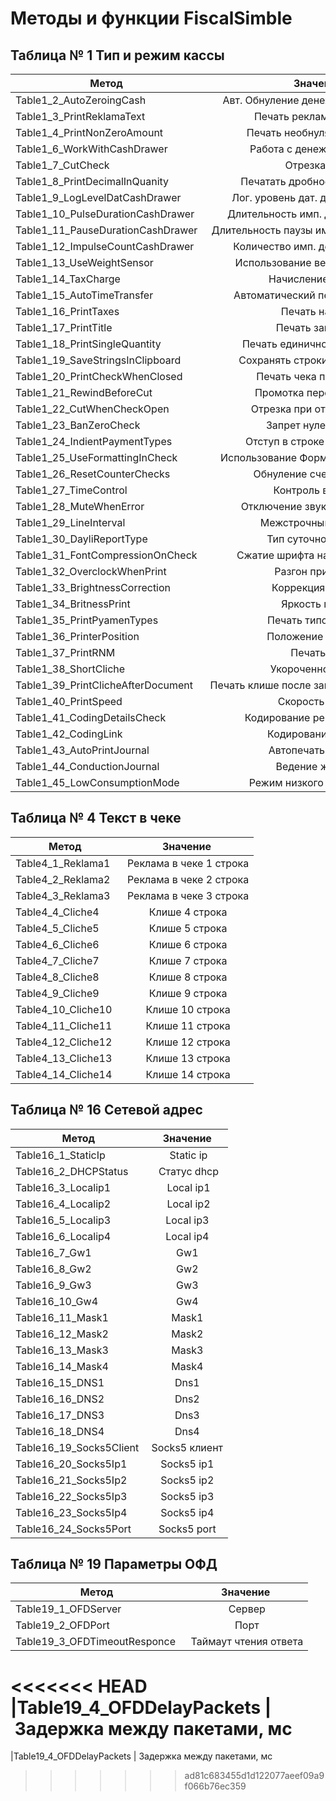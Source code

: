 # Методы и функции FiscalSimble

## Таблица № 1 Тип и режим кассы

| Метод       | Значение
| ------------- |:-------------:|
|Table1_2_AutoZeroingCash   | Авт. Обнуление денежной наличности  
|Table1_3_PrintReklamaText | Печать рекламного текста
|Table1_4_PrintNonZeroAmount| Печать необнуляемой суммы
|Table1_6_WorkWithCashDrawer| Работа с денежным ящиком
|Table1_7_CutCheck|Отрезка чека
|Table1_8_PrintDecimalInQuanity| Печатать дробное в количестве
|Table1_9_LogLevelDatCashDrawer| Лог. уровень дат. денежного ящика
|Table1_10_PulseDurationCashDrawer| Длительность имп. денежного ящика
|Table1_11_PauseDurationCashDrawer| Длительность паузы имп. денежного ящика
|Table1_12_ImpulseCountCashDrawer| Количество имп. денежного ящика
|Table1_13_UseWeightSensor| Использование весовых датчиков
|Table1_14_TaxCharge| Начисление налогов
|Table1_15_AutoTimeTransfer| Автоматический перевод времени
|Table1_16_PrintTaxes | Печать налогов
|Table1_17_PrintTitle | Печать заголовка
|Table1_18_PrintSingleQuantity| Печать единичного количества
|Table1_19_SaveStringsInClipboard| Сохранять строки в буфере чека
|Table1_20_PrintCheckWhenClosed| Печать чека по закрытию
|Table1_21_RewindBeforeCut| Промотка перед отрезкой
|Table1_22_CutWhenCheckOpen| Отрезка при открытом чеке
|Table1_23_BanZeroCheck| Запрет нулевого чека
|Table1_24_IndientPaymentTypes| Отступ в строке типов оплаты
|Table1_25_UseFormattingInCheck| Использование Форматирования в чеке
|Table1_26_ResetCounterChecks| Обнуление счетчика чеков
|Table1_27_TimeControl| Контроль времени
|Table1_28_MuteWhenError| Отключение звука при ошибках
|Table1_29_LineInterval| Межстрочный интервал
|Table1_30_DayliReportType| Тип суточного отчета
|Table1_31_FontCompressionOnCheck| Сжатие шрифта на чековой ленте
|Table1_32_OverclockWhenPrint| Разгон при печати
|Table1_33_BrightnessСorrection| Коррекция яркости
|Table1_34_BritnessPrint| Яркость печати
|Table1_35_PrintPyamenTypes| Печать типов оплаты
|Table1_36_PrinterPosition| Положение принтера
|Table1_37_PrintRNM| Печать рнм
|Table1_38_ShortCliche| Укороченное клише
|Table1_39_PrintClicheAfterDocument| Печать клише после завершения документа
|Table1_40_PrintSpeed| Скорость печати
|Table1_41_CodingDetailsCheck | Кодирование реквизитов чека
|Table1_42_CodingLink| Кодирование ссылки
|Table1_43_AutoPrintJournal| Автопечать журнала
|Table1_44_ConductionJournal| Ведение журнала
|Table1_45_LowConsumptionMode| Режим низкого потребления

## Таблица № 4 Текст в чеке

| Метод       | Значение
| ------------- |:-------------:|
|Table4_1_Reklama1 | Реклама в чеке 1 строка
|Table4_2_Reklama2 | Реклама в чеке 2 строка
|Table4_3_Reklama3 | Реклама в чеке 3 строка
|Table4_4_Cliche4 | Клише 4 строка
|Table4_5_Cliche5 | Клише 5 строка
|Table4_6_Cliche6 | Клише 6 строка
|Table4_7_Cliche7 | Клише 7 строка
|Table4_8_Cliche8 | Клише 8 строка
|Table4_9_Cliche9 | Клише 9 строка
|Table4_10_Cliche10 | Клише 10 строка
|Table4_11_Cliche11 | Клише 11 строка
|Table4_12_Cliche12 | Клише 12 строка
|Table4_13_Cliche13 | Клише 13 строка
|Table4_14_Cliche14 | Клише 14 строка

## Таблица № 16 Сетевой адрес

| Метод       | Значение
| ------------- |:-------------:|
|Table16_1_StaticIp | Static ip
|Table16_2_DHCPStatus | Статус dhcp
|Table16_3_Localip1 | Local ip1
|Table16_4_Localip2 | Local ip2
|Table16_5_Localip3 | Local ip3
|Table16_6_Localip4 | Local ip4
|Table16_7_Gw1 | Gw1
|Table16_8_Gw2 | Gw2
|Table16_9_Gw3 | Gw3
|Table16_10_Gw4 | Gw4
|Table16_11_Mask1 | Mask1
|Table16_12_Mask2 | Mask2
|Table16_13_Mask3 | Mask3
|Table16_14_Mask4 | Mask4
|Table16_15_DNS1 | Dns1
|Table16_16_DNS2 | Dns2
|Table16_17_DNS3 | Dns3
|Table16_18_DNS4 | Dns4
|Table16_19_Socks5Client | Socks5 клиент
|Table16_20_Socks5Ip1 | Socks5 ip1
|Table16_21_Socks5Ip2 | Socks5 ip2
|Table16_22_Socks5Ip3 | Socks5 ip3
|Table16_23_Socks5Ip4 | Socks5 ip4
|Table16_24_Socks5Port | Socks5 port

## Таблица № 19 Параметры ОФД

| Метод       | Значение
| ------------- |:-------------:|
|Table19_1_OFDServer | Сервер
|Table19_2_OFDPort | Порт
|Table19_3_OFDTimeoutResponce | Таймаут чтения ответа
<<<<<<< HEAD
|Table19_4_OFDDelayPackets | Задержка между пакетами, мс
=======
|Table19_4_OFDDelayPackets | Задержка между пакетами, мс
>>>>>>> ad81c683455d1d122077aeef09a9f066b76ec359
